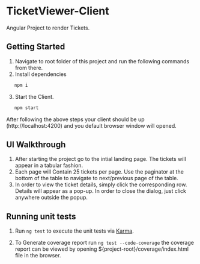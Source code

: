# TicketViewer-Client

Angular Project to render Tickets.

## Getting Started

1. Navigate to root folder of this project and run the following commands from there.
2. Install dependencies
```sh
   npm i
   ```
3. Start the Client.
```sh
   npm start
   ```
After following the above steps your client should be up (http://localhost:4200) and you default browser window will opened. 

## UI Walkthrough

1. After starting the project go to the intial landing page. The tickets will appear in a tabular fashion.
2. Each page will Contain 25 tickets per page. Use the paginator at the bottom of the table to navigate to next/previous page of the table.
3. In order to view the ticket details, simply click the corresponding row. Details will appear as a pop-up. In order to close the dialog, just click anywhere outside the popup.


## Running unit tests

1. Run `ng test` to execute the unit tests via [Karma](https://karma-runner.github.io).

2. To Generate coverage report run `ng test --code-coverage` the coverage report can be viewed by opening ${project-root}/coverage/index.html file in the browser.


